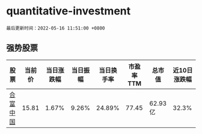 # quantitative-investment

`最后更新时间：2022-05-16 11:51:00 +0800`

## 强势股票

|股票|当前价|当日涨跌幅|当日振幅|当日换手率|市盈率TTM|总市值|近10日涨跌幅|
|----|----|----|----|----|----|----|----|
|[合富中国](https://xueqiu.com/S/SH603122)|15.81|1.67%|9.26%|24.89%|77.45|62.93亿|32.3%|
